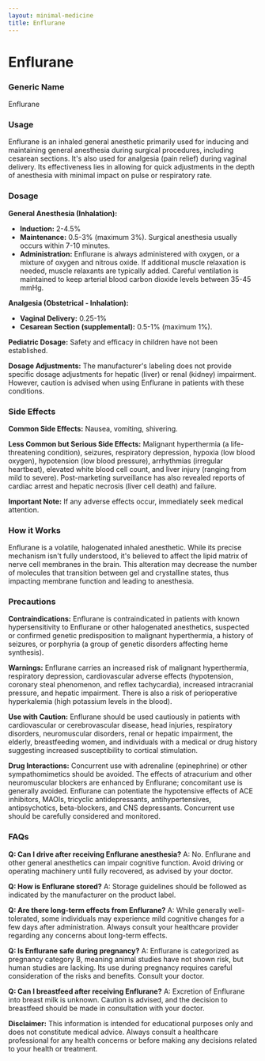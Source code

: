 ```yaml
---
layout: minimal-medicine
title: Enflurane
---
```


# Enflurane
### Generic Name
Enflurane

### Usage
Enflurane is an inhaled general anesthetic primarily used for inducing and maintaining general anesthesia during surgical procedures, including cesarean sections.  It's also used for analgesia (pain relief) during vaginal delivery.  Its effectiveness lies in allowing for quick adjustments in the depth of anesthesia with minimal impact on pulse or respiratory rate.

### Dosage
**General Anesthesia (Inhalation):**

* **Induction:** 2-4.5%
* **Maintenance:** 0.5-3% (maximum 3%).  Surgical anesthesia usually occurs within 7-10 minutes.
* **Administration:** Enflurane is always administered with oxygen, or a mixture of oxygen and nitrous oxide.  If additional muscle relaxation is needed, muscle relaxants are typically added.  Careful ventilation is maintained to keep arterial blood carbon dioxide levels between 35-45 mmHg.

**Analgesia (Obstetrical - Inhalation):**

* **Vaginal Delivery:** 0.25-1%
* **Cesarean Section (supplemental):** 0.5-1% (maximum 1%).

**Pediatric Dosage:**  Safety and efficacy in children have not been established.  

**Dosage Adjustments:** The manufacturer's labeling does not provide specific dosage adjustments for hepatic (liver) or renal (kidney) impairment.  However, caution is advised when using Enflurane in patients with these conditions.


### Side Effects
**Common Side Effects:** Nausea, vomiting, shivering.

**Less Common but Serious Side Effects:** Malignant hyperthermia (a life-threatening condition), seizures, respiratory depression, hypoxia (low blood oxygen), hypotension (low blood pressure), arrhythmias (irregular heartbeat), elevated white blood cell count, and liver injury (ranging from mild to severe).  Post-marketing surveillance has also revealed reports of cardiac arrest and hepatic necrosis (liver cell death) and failure.

**Important Note:**  If any adverse effects occur, immediately seek medical attention.


### How it Works
Enflurane is a volatile, halogenated inhaled anesthetic.  While its precise mechanism isn't fully understood, it's believed to affect the lipid matrix of nerve cell membranes in the brain.  This alteration may decrease the number of molecules that transition between gel and crystalline states, thus impacting membrane function and leading to anesthesia.

### Precautions
**Contraindications:** Enflurane is contraindicated in patients with known hypersensitivity to Enflurane or other halogenated anesthetics, suspected or confirmed genetic predisposition to malignant hyperthermia, a history of seizures, or porphyria (a group of genetic disorders affecting heme synthesis).

**Warnings:**  Enflurane carries an increased risk of malignant hyperthermia, respiratory depression, cardiovascular adverse effects (hypotension, coronary steal phenomenon, and reflex tachycardia), increased intracranial pressure, and hepatic impairment. There is also a risk of perioperative hyperkalemia (high potassium levels in the blood).

**Use with Caution:**  Enflurane should be used cautiously in patients with cardiovascular or cerebrovascular disease, head injuries, respiratory disorders, neuromuscular disorders, renal or hepatic impairment, the elderly, breastfeeding women, and individuals with a medical or drug history suggesting increased susceptibility to cortical stimulation.


**Drug Interactions:**  Concurrent use with adrenaline (epinephrine) or other sympathomimetics should be avoided.  The effects of atracurium and other neuromuscular blockers are enhanced by Enflurane; concomitant use is generally avoided.  Enflurane can potentiate the hypotensive effects of ACE inhibitors, MAOIs, tricyclic antidepressants, antihypertensives, antipsychotics, beta-blockers, and CNS depressants.  Concurrent use should be carefully considered and monitored.


### FAQs

**Q: Can I drive after receiving Enflurane anesthesia?**  A: No. Enflurane and other general anesthetics can impair cognitive function. Avoid driving or operating machinery until fully recovered, as advised by your doctor.

**Q: How is Enflurane stored?** A:  Storage guidelines should be followed as indicated by the manufacturer on the product label.

**Q:  Are there long-term effects from Enflurane?** A: While generally well-tolerated, some individuals may experience mild cognitive changes for a few days after administration.  Always consult your healthcare provider regarding any concerns about long-term effects.

**Q:  Is Enflurane safe during pregnancy?** A: Enflurane is categorized as pregnancy category B, meaning animal studies have not shown risk, but human studies are lacking.  Its use during pregnancy requires careful consideration of the risks and benefits.  Consult your doctor.

**Q: Can I breastfeed after receiving Enflurane?** A:  Excretion of Enflurane into breast milk is unknown.  Caution is advised, and the decision to breastfeed should be made in consultation with your doctor.  


**Disclaimer:** This information is intended for educational purposes only and does not constitute medical advice.  Always consult a healthcare professional for any health concerns or before making any decisions related to your health or treatment.
